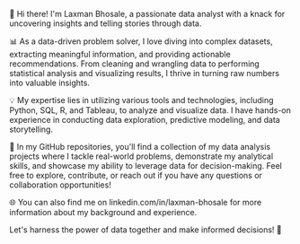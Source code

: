 👋 Hi there! I'm Laxman Bhosale, a passionate data analyst with a knack for uncovering insights and telling stories through data. 

📊 As a data-driven problem solver, I love diving into complex datasets, extracting meaningful information, and providing actionable recommendations.
From cleaning and wrangling data to performing statistical analysis and visualizing results, I thrive in turning raw numbers into valuable insights.

💡 My expertise lies in utilizing various tools and technologies, including Python, SQL, R, and Tableau, to analyze and visualize data.
I have hands-on experience in conducting data exploration, predictive modeling, and data storytelling.


💼 In my GitHub repositories, you'll find a collection of my data analysis projects where I tackle real-world problems,
demonstrate my analytical skills, and showcase my ability to leverage data for decision-making. Feel free to explore, contribute,
or reach out if you have any questions or collaboration opportunities!

🌐 You can also find me on linkedin.com/in/laxman-bhosale for more information about my background and experience.

Let's harness the power of data together and make informed decisions! 🚀
